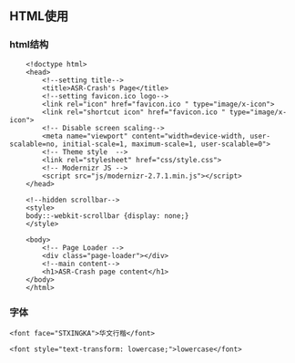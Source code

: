 ## HTML使用

### html结构

        <!doctype html>
        <head>
            <!--setting title-->
            <title>ASR-Crash's Page</title>
            <!--setting favicon.ico logo-->
            <link rel="icon" href="favicon.ico " type="image/x-icon">
            <link rel="shortcut icon" href="favicon.ico " type="image/x-icon">  
            <!-- Disable screen scaling-->
            <meta name="viewport" content="width=device-width, user-scalable=no, initial-scale=1, maximum-scale=1, user-scalable=0">
            <!-- Theme style  -->
            <link rel="stylesheet" href="css/style.css">
            <!-- Modernizr JS -->
            <script src="js/modernizr-2.7.1.min.js"></script>
        </head>
        
        <!--hidden scrollbar-->
        <style>
    	body::-webkit-scrollbar {display: none;}
    	</style>
        
        <body>
            <!-- Page Loader -->
            <div class="page-loader"></div>
            <!--main content-->
            <h1>ASR-Crash page content</h1>
        </body>
        </html>

### 字体

	<font face="STXINGKA">华文行楷</font>
	
	<font style="text-transform: lowercase;">lowercase</font>

